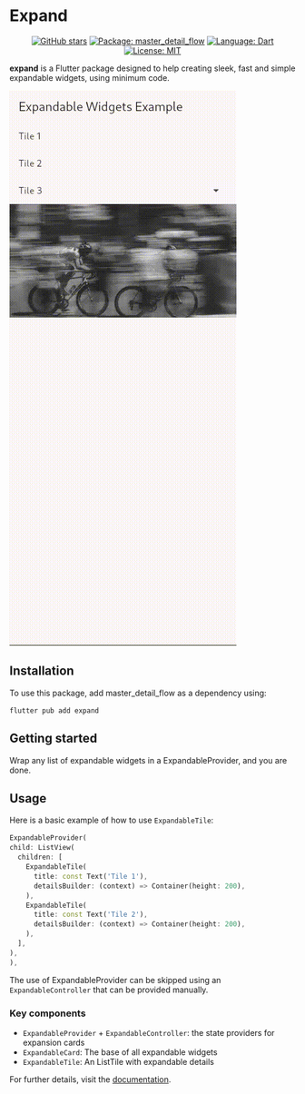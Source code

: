 # Expand

<div align="center">

  [![GitHub stars][github_stars_badge]][github_stars_link]
  [![Package: master_detail_flow][package_badge]][package_link]
  [![Language: Dart][language_badge]][language_link]
  [![License: MIT][license_badge]][license_link]

</div>

[github_stars_badge]: https://img.shields.io/github/stars/2-5-perceivers/expand?style=flat&color=yellow
[github_stars_link]: https://github.com/2-5-perceivers/expand/stargazers
[package_badge]: https://img.shields.io/pub/v/expand?color=green
[package_link]: https://pub.dev/packages/expand
[language_badge]: https://img.shields.io/badge/language-Dart-blue
[language_link]: https://dart.dev
[license_badge]: https://img.shields.io/github/license/2-5-perceivers/expand
[license_link]: https://opensource.org/licenses/MIT

**expand** is a Flutter package designed to help creating sleek, fast and simple expandable widgets, using minimum code.

![Demo Gif](https://github.com/2-5-perceivers/expand/blob/master/images/demo.gif?raw=true)

## Installation

To use this package, add master_detail_flow as a dependency using:
```
flutter pub add expand
```

## Getting started

Wrap any list of expandable widgets in a ExpandableProvider, and you are done.

## Usage

Here is a basic example of how to use `ExpandableTile`:

```dart
ExpandableProvider(
child: ListView(
  children: [
    ExpandableTile(
      title: const Text('Tile 1'),
      detailsBuilder: (context) => Container(height: 200),
    ),
    ExpandableTile(
      title: const Text('Tile 2'),
      detailsBuilder: (context) => Container(height: 200),
    ),
  ],
),
),
```

The use of ExpandableProvider can be skipped using an `ExpandableController` that can be provided manually.

### Key components
* `ExpandableProvider` + `ExpandableController`: the state providers for expansion cards
* `ExpandableCard`: The base of all expandable widgets
* `ExpandableTile`: An ListTile with expandable details

For further details, visit the [documentation](https://pub.dev/documentation/expand/latest/).